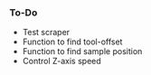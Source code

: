 ### To-Do

 - Test scraper
 - Function to find tool-offset
 - Function to find sample position
 - Control Z-axis speed
